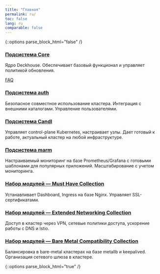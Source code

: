 ```yaml
---
title: "Главная"
permalink: ru/
toc: false
lang: ru
comparable: false
---
```


{::options parse_block_html="false" /}

<div class="docs-cards">

  <div class="docs-card">
    <h3 class="docs-card__title">
      <a href="features/core.html">
        Подсистема Core
      </a>
    </h3>
    <p>Ядро Deckhouse. Обеспечивает базовый функционал и управляет политикой обновления.</p>
    <p><a href="features/core-faq.html">FAQ</a></p>
    <!--
    <ul>
    <li>Как автоматически менять канал обновлений</li>
    <li>Как узнать параметры модулей в текущей версии кластера</li>
    </ul>
    -->
  </div>

  <div class="docs-card">
    <h3 class="docs-card__title">
      <a href="features/auth.html">
        Подсистема auth
      </a>
    </h3>
    <p>Безопасное совместное использование кластера. Интеграция с внешними каталогами. Управление пользователями.</p>
    <!--
    <p><a href="features/auth-faq.html">FAQ</a></p>
    <ul>
    <li>Настройка аутентификации через мой GitLab/Ldap/BitBucket/ActiveDirectory/ другой провайдер</li>
    <li>Как завести пользователя через CRD.</li>
    <li>Как дать доступ к API-серверу публично, через VPN, конкретным сетям.</li>
    <li>Использование отдельного CA для работы control-plane.</li>
    <li>Ограничить права пользователям конкретными namespace</li>
    </ul>
    -->
  </div>

  <div class="docs-card">
    <h3 class="docs-card__title">
      <a href="features/candi.html">
        Подсистема CandI
      </a>
    </h3>
    <p>Управляет control-plane Kubernetes, настраивает узлы. Дает готовый к работе, актуальный кластер на любой инфраструктуре.</p>
    <!--
    <p><a href="features/candi-faq.html">FAQ</a></p>
    <ul>
    <li>Как управлять шедулингов ресурсов Deckhouse.</li>
    <li>Как из single-мастер кластера сделать multi-мастер.</li>
    <li>Как добавить секрет доступа к приватному Docker-registry.</li>
    <li>Как распространить секрет во все namespace кластера.</li>
    </ul>
    -->
  </div>

  <div class="docs-card">
    <h3 class="docs-card__title">
      <a href="features/marm.html">
        Подсистема marm
      </a>
    </h3>
    <p>Настраиваемый мониторинг на базе Prometheus/Grafana с готовыми шаблонами для популярных приложений. Масштабирование с учетом мониторинга.</p>
    <!--
    <p><a href="features/marm-faq.html">FAQ</a></p>
    <ul>
    <li>Как кастомизировать Grafana и почему она stateless?</li>
    <li>Как замониторить свое приложение и собирать его метрики.</li>
    <li>Как добавить свои Dashboard</li>
    <li>Как мониторить доступность произвольных узлов.</li>
    <li>Как подключить свой alert-manager</li>
    <li>Как выключить longterm prometheus?</li>
    <li>Как настроить хранилище для Prometheus</li>
    <li>Как зашедулить что-то (Prometheus/Grafana, Dashboard и т.п.) на отдельный узел.</li>
    <li>Как добавить кастомный плагин в Grafana.</li>
    <li>Как настроить хранилище и параметры ротации данных Prometheus/Longterm Prometheus.</li>
    <li>Как настроить выделенную ноду для работы мониторинга.</li>
    <li>Как отключить Longterm Prometheus.</li>
    </ul>
    -->
  </div>

  <div class="docs-card">
    <h3 class="docs-card__title">
      <a href="modules/101-cert-manager/">
        Набор модулей — Must Have Collection
      </a>
    </h3>
    <p>Устанавливает Dashboard, Ingress на базе Nginx. Управляет SSL-сертификатами.</p>
    <!--
    <p><a href="./">FAQ</a></p>
    <ul>
      <li>Как выдать выдать админские права в Dashboard.</li>
      <li>Как Ограничить доступ к web-ресурсам по IP allowlist’у</li>
      <li>Как Использовать свой Wildcard-сертификат для работы web-интерфейса модулей</li>
      <li>Как настроить автоматическую работу с сертификатами LetsEncrypt/CloudFlare/Route53/Google</li>
    </ul>
    -->
  </div>

  <div class="docs-card">
    <h3 class="docs-card__title">
      <a href="modules/050-network-policy-engine/">
        Набор модулей — Extended Networking Collection
      </a>
    </h3>
    <p>Доступ в кластер через VPN, сетевые политики доступа, ускорение работы с DNS и Istio.</p>
    <!--
    <p><a href="./">FAQ</a></p>
    <ul>
    <li>Настройка доступа в кластер по VPN.</li>
    <li>Настройка доступа в кластер по VPN через.</li>
    <li>Как дать доступ к ресурсу внутри кластера через VPN.</li>
    <li>Как разрешить подам только доступ к внешним ресурсам и внутри своего namespace, но запретить остальное.</li>
    </ul>
    -->
  </div>

  <div class="docs-card">
    <h3 class="docs-card__title">
      <a href="modules/380-metallb/">
        Набор модулей — Bare Metal Compatibility Collection
      </a>
    </h3>
    <p>Балансировка в bare-metal кластерах на базе metallb и keepalived. Организация сетевого шлюза в кластере.</p>
    <!--
    <p><a href="./">FAQ</a></p>
    <ul>
      <li>Как настроить плавающий IP.</li>
    </ul>
    -->
  </div>

</div>

{::options parse_block_html="true" /}
